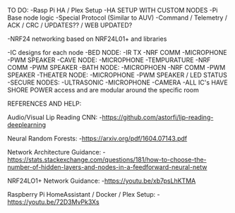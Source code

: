 TO DO:
-Rasp Pi HA / Plex Setup
-HA SETUP WITH CUSTOM NODES
-Pi Base node logic
  -Special Protocol (Similar to AUV)
  -Command / Telemetry / ACK / CRC / UPDATES?? / WEB UPDATED? 

-NRF24 networking based on NRF24L01+ and libraries

-IC designs for each node
  -BED NODE:
      -IR TX
      -NRF COMM
      -MICROPHONE
      -PWM SPEAKER
  -CAVE NODE:
      -MICROPHONE
      -TEMPURATURE
      -NRF COMM
      -PWM SPEAKER
  -BATH NODE:
      -MICROPHOEN
      -NRF COMM
      -PWM SPEAKER
  -THEATER NODE:
      -MICROPHONE
      -PWM SPEAKER / LED STATUS
  -SECURE NODES:
      -ULTRASONIC
      -MICROPHONE
      -CAMERA 
  -ALL IC's HAVE SHORE POWER access and are modular around the specific room


REFERENCES AND HELP:

Audio/Visual Lip Reading CNN:
  -https://github.com/astorfi/lip-reading-deeplearning

Neural Random Forests:
  -https://arxiv.org/pdf/1604.07143.pdf

Network Architecture Guidance:
  -https://stats.stackexchange.com/questions/181/how-to-choose-the-number-of-hidden-layers-and-nodes-in-a-feedforward-neural-netw
  
NRF24LO1+ Network Guidance: 
  -https://youtu.be/xb7psLhKTMA

Raspberry Pi HomeAssistant / Docker / Plex Setup:
  -https://youtu.be/72D3MvPk3Xs

